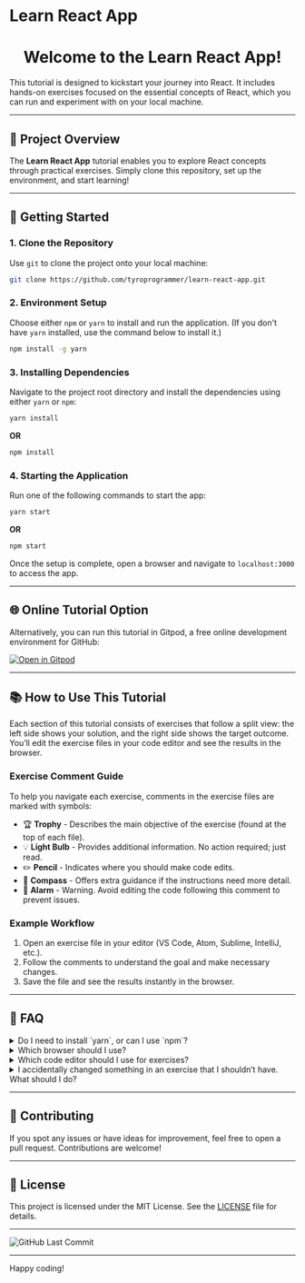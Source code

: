 # Learn React App

<div align="center">
    <h1>Welcome to the Learn React App!</h1>
</div>

This tutorial is designed to kickstart your journey into React. It includes hands-on exercises focused on the essential concepts of React, which you can run and experiment with on your local machine.

---

## 📌 Project Overview

The **Learn React App** tutorial enables you to explore React concepts through practical exercises. Simply clone this repository, set up the environment, and start learning!

---

## 🚀 Getting Started

### 1. Clone the Repository

Use `git` to clone the project onto your local machine:

```bash
git clone https://github.com/tyroprogrammer/learn-react-app.git
```

### 2. Environment Setup

Choose either `npm` or `yarn` to install and run the application. (If you don't have `yarn` installed, use the command below to install it.)

```bash
npm install -g yarn
```

### 3. Installing Dependencies

Navigate to the project root directory and install the dependencies using either `yarn` or `npm`:

```bash
yarn install
```

**OR**

```bash
npm install
```

### 4. Starting the Application

Run one of the following commands to start the app:

```bash
yarn start
```

**OR**

```bash
npm start
```

Once the setup is complete, open a browser and navigate to `localhost:3000` to access the app.

---

## 🌐 Online Tutorial Option

Alternatively, you can run this tutorial in Gitpod, a free online development environment for GitHub:

[![Open in Gitpod](https://gitpod.io/button/open-in-gitpod.svg)](https://gitpod.io/#https://github.com/tyroprogrammer/learn-react-app/blob/master/src/exercise/01-HelloWorld.js)

---

## 📚 How to Use This Tutorial

Each section of this tutorial consists of exercises that follow a split view: the left side shows your solution, and the right side shows the target outcome. You’ll edit the exercise files in your code editor and see the results in the browser.

### Exercise Comment Guide

To help you navigate each exercise, comments in the exercise files are marked with symbols:

- 🏆 **Trophy** - Describes the main objective of the exercise (found at the top of each file).
- 💡 **Light Bulb** - Provides additional information. No action required; just read.
- ✏️ **Pencil** - Indicates where you should make code edits.
- 🧭 **Compass** - Offers extra guidance if the instructions need more detail.
- 🚨 **Alarm** - Warning. Avoid editing the code following this comment to prevent issues.

### Example Workflow

1. Open an exercise file in your editor (VS Code, Atom, Sublime, IntelliJ, etc.).
2. Follow the comments to understand the goal and make necessary changes.
3. Save the file and see the results instantly in the browser.

---

## 💬 FAQ

<details>
  <summary>Do I need to install `yarn`, or can I use `npm`?</summary>
  <p>You don’t need `yarn` specifically; `npm` works just as well if you prefer it.</p>
</details>

<details>
  <summary>Which browser should I use?</summary>
  <p>It’s recommended to use Chrome, as this tutorial has been tested with Chrome for compatibility.</p>
</details>

<details>
  <summary>Which code editor should I use for exercises?</summary>
  <p>Any editor works! Choose the one you’re comfortable with (VS Code, Atom, IntelliJ, etc.).</p>
</details>

<details>
  <summary>I accidentally changed something in an exercise that I shouldn’t have. What should I do?</summary>
  <p>You can revert to the last saved version using your editor’s undo feature. Or, retrieve the original file from GitHub with this command:</p>
  <pre><code>git checkout HEAD -- exercise/01-helloWorld.js</code></pre>
</details>

---

## 🤝 Contributing

If you spot any issues or have ideas for improvement, feel free to open a pull request. Contributions are welcome!

---

## 📄 License

This project is licensed under the MIT License. See the [LICENSE](https://github.com/tyroprogrammer/learn-react-app/blob/master/LICENSE) file for details.

---
![GitHub Last Commit](https://img.shields.io/github/last-commit/tyroprogrammer/learn-react-app)

---

Happy coding!
